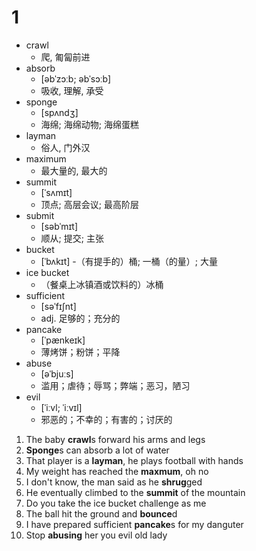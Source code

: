 # 1

- crawl
  - 爬, 匍匐前进
- absorb
  - [əbˈzɔːb; əbˈsɔːb] 
  - 吸收, 理解, 承受
- sponge
  - [spʌndʒ] 
  - 海绵; 海绵动物; 海绵蛋糕
- layman
  - 俗人, 门外汉
- maximum
  - 最大量的, 最大的
- summit
  - [ˈsʌmɪt] 
  - 顶点; 高层会议; 最高阶层
- submit
  - [səbˈmɪt] 
  - 顺从; 提交; 主张
- bucket
  - [ˈbʌkɪt] 
  -（有提手的）桶; 一桶（的量）; 大量
- ice bucket
  - （餐桌上冰镇酒或饮料的）冰桶
- sufficient
  - [səˈfɪʃnt] 
  - adj. 足够的；充分的
- pancake
  - [ˈpænkeɪk] 
  - 薄烤饼；粉饼；平降
- abuse
  - [əˈbjuːs] 
  - 滥用；虐待；辱骂；弊端；恶习，陋习
- evil
  - [ˈiːvl; ˈiːvɪl] 
  - 邪恶的；不幸的；有害的；讨厌的
  
1. The baby **crawl**s forward his arms and legs 
2. **Sponge**s can absorb a lot of water
3. That player is a **layman**, he plays football with hands
4. My weight has reached the **maxmum**, oh no
5. I don't know, the man said as he **shrug**ged
6. He eventually climbed to the **summit** of the mountain
7. Do you take the ice bucket challenge as me
8. The ball hit the ground and **bounce**d
9. I have prepared sufficient **pancake**s for my danguter
10. Stop **abusing** her you evil old lady